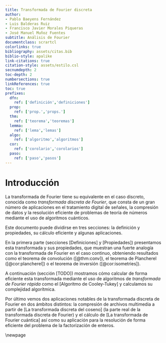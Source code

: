 ```yaml
---
title: Transformada de Fourier discreta
author: 
- Pablo Baeyens Fernández
- Luis Balderas Ruiz
- Francisco Javier Morales Piqueras
- José Manuel Muñoz Fuentes
subtitle: Análisis de Fourier
documentclass: scrartcl
colorlinks: true
bibliography: assets/citas.bib
biblio-style: apalike
link-citations: true
citation-style: assets/estilo.csl
secnumdepth: 2
toc-depth: 2
numbersections: true
linkReferences: true
toc: true
prefixes:
  dfn:
    ref: ['definición','definiciones']
  prop:
    ref: ['prop.','props.']
  thm:
    ref: ['teorema','teoremas']
  lemma:
    ref: ['lema','lemas']
  algo:
    ref: ['algoritmo','algoritmos']
  cor:
    ref: ['corolario','corolarios']
  paso:
    ref: ['paso','pasos']
---
```


# Introducción

La transformada de Fourier tiene su equivalente en el caso discreto, conocida como *transformada discreta de Fourier*, que consta de un gran número de aplicaciones en el tratamiento digital de señales, la compresión de datos y la resolución eficiente de problemas de teoría de números mediante el uso de algoritmos cuánticos. 

Este documento puede dividirse en tres secciones: la definición y propiedades, su cálculo eficiente y algunas aplicaciones.

En la primera parte (secciones [Definiciones] y [Propiedades]) presentamos esta transformada y sus propiedades, que muestran una fuerte analogía con la transformada de Fourier en el caso continuo, obteniendo resultados como el teorema de convolución ([@thm:conv]), el teorema de Plancherel ([@cor:plancherel]) o el teorema de inversión ([@cor:isometries]).

A continuación (sección [TODO]) mostramos cómo calcular de forma eficiente esta transformada mediante el uso de algoritmos de *transformada de Fourier rápida* como el [Algoritmo de Cooley-Tukey] y calculamos su complejidad algorítmica.

Por último vemos dos aplicaciones notables de la transformada discreta de Fourier en dos ámbitos distintos: la compresión de archivos multimedia a partir de [La transformada discreta del coseno] (la parte real de la transformada discreta de Fourier) y el cálculo de [La transformada de Fourier cuántica] así como su aplicación para la resolución de forma eficiente del problema de la factorización de enteros.



\newpage
